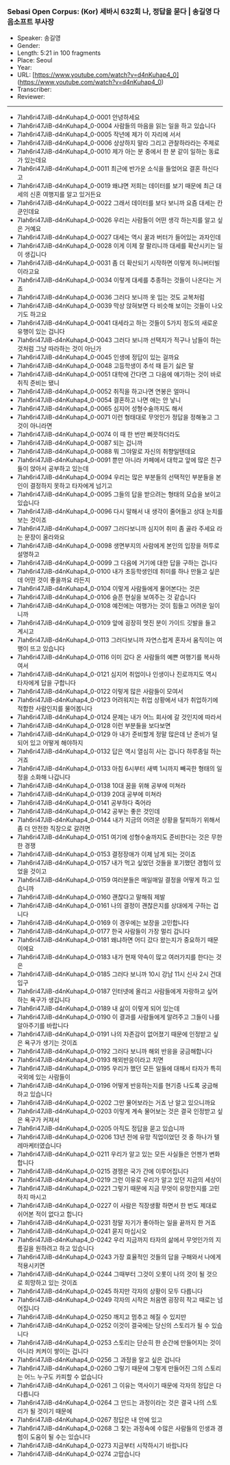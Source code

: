 ### Sebasi Open Corpus: (Kor) 세바시 632회 나, 정답을 묻다 | 송길영 다음소프트 부사장

- Speaker: 송길영
- Gender: 
- Length: 5:21 in 100 fragments
- Place: Seoul
- Year: 
- URL: [https://www.youtube.com/watch?v=d4nKuhap4_0] (https://www.youtube.com/watch?v=d4nKuhap4_0)
- Transcriber: 
- Reviewer: 

---

- 7Iah6ri47JiB-d4nKuhap4_0-0001 안녕하세요
- 7Iah6ri47JiB-d4nKuhap4_0-0004 사람들의 마음을 읽는 일을 하고 있습니다
- 7Iah6ri47JiB-d4nKuhap4_0-0005 작년에 제가 이 자리에 서서
- 7Iah6ri47JiB-d4nKuhap4_0-0006 상상하지 말라 그리고 관찰하라라는 주제로
- 7Iah6ri47JiB-d4nKuhap4_0-0010 제가 아는 분 중에서 한 분 같이 일하는 동료가 있는데요
- 7Iah6ri47JiB-d4nKuhap4_0-0011 최근에 반가운 소식을 들었어요 결혼 하신다고
- 7Iah6ri47JiB-d4nKuhap4_0-0019 왜냐면 저희는 데이터를 보기 때문에 최근 대세의 신혼 여행지를 알고 있거든요
- 7Iah6ri47JiB-d4nKuhap4_0-0022 그래서 데이터를 보다 보니까 요즘 대세는 칸쿤인데요
- 7Iah6ri47JiB-d4nKuhap4_0-0026 우리는 사람들이 어떤 생각 하는지를 알고 싶은 거예요
- 7Iah6ri47JiB-d4nKuhap4_0-0027 대세는 역시 꿀과 버터가 들어있는 과자인데
- 7Iah6ri47JiB-d4nKuhap4_0-0028 이게 이제 잘 팔리니까 대세를 확산시키는 일이 생깁니다
- 7Iah6ri47JiB-d4nKuhap4_0-0031 좀 더 확산되기 시작하면 이렇게 허니버터빌이라고요
- 7Iah6ri47JiB-d4nKuhap4_0-0034 이렇게 대세를 추종하는 것들이 나온다는 거죠
- 7Iah6ri47JiB-d4nKuhap4_0-0036 그러다 보니까 옷 입는 것도 교복처럼
- 7Iah6ri47JiB-d4nKuhap4_0-0039 막상 앉혀보면 다 비슷해 보이는 것들이 나오기도 하고요
- 7Iah6ri47JiB-d4nKuhap4_0-0041 대세라고 하는 것들이 5가지 정도의 새로운 유행이 있는 겁니다
- 7Iah6ri47JiB-d4nKuhap4_0-0043 그러다 보니까 선택지가 적구나 남들이 하는 것처럼 그냥 따라하는 것이 아닌가
- 7Iah6ri47JiB-d4nKuhap4_0-0045 인생에 정답이 있는 걸까요
- 7Iah6ri47JiB-d4nKuhap4_0-0048 고등학생이 추석 때 듣기 싫은 말
- 7Iah6ri47JiB-d4nKuhap4_0-0051 대학에 간다면 그 다음에 얘기하는 것이 바로 취직 준비는 됐니
- 7Iah6ri47JiB-d4nKuhap4_0-0052 취직을 하고나면 연봉은 얼마니
- 7Iah6ri47JiB-d4nKuhap4_0-0054 결혼하고 나면 애는 안 낳니
- 7Iah6ri47JiB-d4nKuhap4_0-0065 심지어 성형수술까지도 해서
- 7Iah6ri47JiB-d4nKuhap4_0-0071 이런 형태대로 무엇인가 정답을 정해놓고 그것이 아니라면
- 7Iah6ri47JiB-d4nKuhap4_0-0074 이 때 한 번만 삐끗하더라도
- 7Iah6ri47JiB-d4nKuhap4_0-0087 되는 겁니까
- 7Iah6ri47JiB-d4nKuhap4_0-0088 뭐 그야말로 자신의 취향일텐데요
- 7Iah6ri47JiB-d4nKuhap4_0-0091 뿐만 아니라 카페에서 대학교 앞에 많은 친구들이 앉아서 공부하고 있는데
- 7Iah6ri47JiB-d4nKuhap4_0-0094 우리는 많은 부분들의 선택적인 부분들을 본인이 결정하지 못하고 타자에게 넘기고
- 7Iah6ri47JiB-d4nKuhap4_0-0095 그들의 답을 받으려는 형태의 모습을 보이고 있습니다
- 7Iah6ri47JiB-d4nKuhap4_0-0096 다시 말해서 내 생각이 줄어들고 상대 눈치를 보는 것이죠
- 7Iah6ri47JiB-d4nKuhap4_0-0097 그러다보니까 심지어 취미 좀 골라 주세요 라는 문장이 올라와요
- 7Iah6ri47JiB-d4nKuhap4_0-0098 생면부지의 사람에게 본인의 입장을 허투로 설명하고
- 7Iah6ri47JiB-d4nKuhap4_0-0099 그 다음에 거기에 대한 답을 구하는 겁니다
- 7Iah6ri47JiB-d4nKuhap4_0-0100 내가 초등학생인데 취미를 하나 만들고 싶은데 어떤 것이 좋을까요 라든지
- 7Iah6ri47JiB-d4nKuhap4_0-0104 이렇게 사람들에게 물어본다는 것은
- 7Iah6ri47JiB-d4nKuhap4_0-0106 슬픈 현실을 보여주는 것 같습니다
- 7Iah6ri47JiB-d4nKuhap4_0-0108 예전에는 여행가는 것이 힘들고 어려운 일이니까
- 7Iah6ri47JiB-d4nKuhap4_0-0109 앞에 굉장히 멋진 분이 가이드 깃발을 들고 계시고
- 7Iah6ri47JiB-d4nKuhap4_0-0113 그러다보니까 자연스럽게 혼자서 움직이는 여행이 뜨고 있습니다
- 7Iah6ri47JiB-d4nKuhap4_0-0116 이미 갔다 온 사람들의 예쁜 여행기를 복사하여서
- 7Iah6ri47JiB-d4nKuhap4_0-0121 심지어 취업이나 인생이나 진로까지도 역시 타자에게 답을 구합니다
- 7Iah6ri47JiB-d4nKuhap4_0-0122 이렇게 많은 사람들이 모여서
- 7Iah6ri47JiB-d4nKuhap4_0-0123 어려워지는 취업 상황에서 내가 취업하기에 적합한 사람인지를 물어봅니다
- 7Iah6ri47JiB-d4nKuhap4_0-0124 문제는 내가 어느 회사에 갈 것인지에 따라서
- 7Iah6ri47JiB-d4nKuhap4_0-0128 이런 부분들을 보다보면
- 7Iah6ri47JiB-d4nKuhap4_0-0129 아 내가 준비할게 정말 많은데 난 준비가 덜 되어 있고 어떻게 해야하지
- 7Iah6ri47JiB-d4nKuhap4_0-0132 답은 역시 열심히 사는 겁니다 하루종일 하는 거죠
- 7Iah6ri47JiB-d4nKuhap4_0-0133 아침 6시부터 새벽 1시까지 빼곡한 형태의 일정을 소화해 나갑니다
- 7Iah6ri47JiB-d4nKuhap4_0-0138 10대 꿈을 위해 공부에 미쳐라
- 7Iah6ri47JiB-d4nKuhap4_0-0139 20대 공부에 미쳐라
- 7Iah6ri47JiB-d4nKuhap4_0-0141 공부하다 죽어라
- 7Iah6ri47JiB-d4nKuhap4_0-0142 공부는 좋은 것인데
- 7Iah6ri47JiB-d4nKuhap4_0-0144 내가 지금의 어려운 상황을 탈피하기 위해서 좀 더 안전한 직장으로 갈려면
- 7Iah6ri47JiB-d4nKuhap4_0-0151 여기에 성형수술까지도 준비한다는 것은 무한한 경쟁
- 7Iah6ri47JiB-d4nKuhap4_0-0153 결정장애가 이제 남게 되는 것이죠
- 7Iah6ri47JiB-d4nKuhap4_0-0157 내가 먹고 싶었던 것들을 포기했던 경험이 있었을 것이고
- 7Iah6ri47JiB-d4nKuhap4_0-0159 여러분들은 매일매일 결정을 어떻게 하고 있습니까
- 7Iah6ri47JiB-d4nKuhap4_0-0160 괜찮다고 말해줘 제발
- 7Iah6ri47JiB-d4nKuhap4_0-0161 나의 결정이 괜찮은지를 상대에게 구하는 겁니다
- 7Iah6ri47JiB-d4nKuhap4_0-0169 이 경우에는 보장을 고민합니다
- 7Iah6ri47JiB-d4nKuhap4_0-0177 한국 사람들이 가장 멀리 갑니다
- 7Iah6ri47JiB-d4nKuhap4_0-0181 왜냐하면 어디 갔다 왔는지가 중요하기 때문이에요
- 7Iah6ri47JiB-d4nKuhap4_0-0183 내가 현재 약속이 많고 여러가지를 한다는 것은
- 7Iah6ri47JiB-d4nKuhap4_0-0185 그러다 보니까 10시 강남 11시 신사 2시 건대입구
- 7Iah6ri47JiB-d4nKuhap4_0-0187 인터넷에 올리고 사람들에게 자랑하고 싶어하는 욕구가 생깁니다
- 7Iah6ri47JiB-d4nKuhap4_0-0189 내 삶이 이렇게 되어 있는데
- 7Iah6ri47JiB-d4nKuhap4_0-0190 이 결과를 사람들에게 알려주고 그들이 나를 알아주기를 바랍니다
- 7Iah6ri47JiB-d4nKuhap4_0-0191 나의 자존감이 없어졌기 때문에 인정받고 싶은 욕구가 생기는 것이죠
- 7Iah6ri47JiB-d4nKuhap4_0-0192 그러다 보니까 해외 반응을 궁금해합니다
- 7Iah6ri47JiB-d4nKuhap4_0-0193 해외반응이라고 치면
- 7Iah6ri47JiB-d4nKuhap4_0-0195 우리가 했던 모든 일들에 대해서 타자가 특히 국외에 있는 사람들이
- 7Iah6ri47JiB-d4nKuhap4_0-0196 어떻게 반응하는지를 현기증 나도록 궁금해하고 있습니다
- 7Iah6ri47JiB-d4nKuhap4_0-0202 그만 물어보라는 거죠 난 알고 있으니까요
- 7Iah6ri47JiB-d4nKuhap4_0-0203 이렇게 계속 물어보는 것은 결국 인정받고 싶은 욕구가 커져서
- 7Iah6ri47JiB-d4nKuhap4_0-0205 아직도 정답을 묻고 있습니까
- 7Iah6ri47JiB-d4nKuhap4_0-0206 13년 전에 유망 직업이었던 것 중 하나가 텔레마케터였습니다
- 7Iah6ri47JiB-d4nKuhap4_0-0211 우리가 알고 있는 모든 사실들은 언젠가 변화합니다
- 7Iah6ri47JiB-d4nKuhap4_0-0215 경쟁은 국가 간에 이루어집니다
- 7Iah6ri47JiB-d4nKuhap4_0-0219 그런 이유로 우리가 알고 있던 지금의 세상이
- 7Iah6ri47JiB-d4nKuhap4_0-0221 그렇기 때문에 지금 무엇이 유망한지를 고민하지 마시고
- 7Iah6ri47JiB-d4nKuhap4_0-0227 이 사람은 직장생활 하면서 한 번도 제대로 쉬어본 적이 없다고 합니다
- 7Iah6ri47JiB-d4nKuhap4_0-0231 정말 자기가 좋아하는 일을 끝까지 한 거죠
- 7Iah6ri47JiB-d4nKuhap4_0-0241 묻지 마십시오
- 7Iah6ri47JiB-d4nKuhap4_0-0242 우리 지금까지 타자의 삶에서 무엇인가의 지름길을 원하려고 하고 있습니다
- 7Iah6ri47JiB-d4nKuhap4_0-0243 가장 효율적인 것들의 답을 구해와서 나에게 적용시키면
- 7Iah6ri47JiB-d4nKuhap4_0-0244 그때부터 그것이 오롯이 나의 것이 될 것으로 희망하고 있는 것이죠
- 7Iah6ri47JiB-d4nKuhap4_0-0245 하지만 각자의 상황이 모두 다릅니다
- 7Iah6ri47JiB-d4nKuhap4_0-0249 각자의 시작은 처음엔 굉장히 작고 때로는 넘어집니다
- 7Iah6ri47JiB-d4nKuhap4_0-0250 깨지고 멈추고 헤질 수 있지만
- 7Iah6ri47JiB-d4nKuhap4_0-0252 이것이 결국에는 당신의 스토리가 될 수 있습니다
- 7Iah6ri47JiB-d4nKuhap4_0-0253 스토리는 단순히 한 순간에 만들어지는 것이 아니라 켜켜이 쌓이는 겁니다
- 7Iah6ri47JiB-d4nKuhap4_0-0256 그 과정을 알고 싶은 겁니다
- 7Iah6ri47JiB-d4nKuhap4_0-0260 그렇기 때문에 그렇게 만들어진 그의 스토리는 어느 누구도 카피할 수 없습니다
- 7Iah6ri47JiB-d4nKuhap4_0-0261 그 이유는 역사이기 때문에 각자의 정답은 다 다릅니다
- 7Iah6ri47JiB-d4nKuhap4_0-0264 그 만드는 과정이라는 것은 결국 나의 스토리가 될 것이기 때문에
- 7Iah6ri47JiB-d4nKuhap4_0-0267 정답은 내 안에 있고
- 7Iah6ri47JiB-d4nKuhap4_0-0268 그 찾는 과정속에 수많은 사람들의 인생과 경험이 도움이 될 수는 있습니다
- 7Iah6ri47JiB-d4nKuhap4_0-0273 지금부터 시작하시기 바랍니다
- 7Iah6ri47JiB-d4nKuhap4_0-0274 고맙습니다
